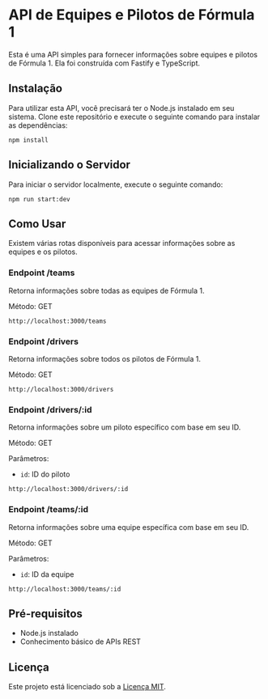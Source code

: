 <h1>API de Equipes e Pilotos de Fórmula 1</h1>
<p>Esta é uma API simples para fornecer informações sobre equipes e pilotos de Fórmula 1. Ela foi construída com Fastify e TypeScript.</p>

<h2>Instalação</h2>
<p>Para utilizar esta API, você precisará ter o Node.js instalado em seu sistema. Clone este repositório e execute o seguinte comando para instalar as dependências:</p>
<pre><code>npm install</code></pre>

<h2>Inicializando o Servidor</h2>
<p>Para iniciar o servidor localmente, execute o seguinte comando:</p>
<pre><code>npm run start:dev</code></pre>

<h2>Como Usar</h2>
<p>Existem várias rotas disponíveis para acessar informações sobre as equipes e os pilotos.</p>

<h3>Endpoint /teams</h3>
<p>Retorna informações sobre todas as equipes de Fórmula 1.</p>
<p>Método: GET</p>
<pre><code>http://localhost:3000/teams</code></pre>

<h3>Endpoint /drivers</h3>
<p>Retorna informações sobre todos os pilotos de Fórmula 1.</p>
<p>Método: GET</p>
<pre><code>http://localhost:3000/drivers</code></pre>

<h3>Endpoint /drivers/:id</h3>
<p>Retorna informações sobre um piloto específico com base em seu ID.</p>
<p>Método: GET</p>
<p>Parâmetros:</p>
<ul>
  <li><code>id</code>: ID do piloto</li>
</ul>
<pre><code>http://localhost:3000/drivers/:id</code></pre>

<h3>Endpoint /teams/:id</h3>
<p>Retorna informações sobre uma equipe específica com base em seu ID.</p>
<p>Método: GET</p>
<p>Parâmetros:</p>
<ul>
  <li><code>id</code>: ID da equipe</li>
</ul>
<pre><code>http://localhost:3000/teams/:id</code></pre>

<h2>Pré-requisitos</h2>
<ul>
  <li>Node.js instalado</li>
  <li>Conhecimento básico de APIs REST</li>
</ul>

<h2>Licença</h2>
<p>Este projeto está licenciado sob a <a href="LICENSE.txt">Licença MIT</a>.</p>
